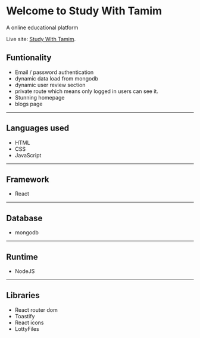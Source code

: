 # Welcome to Study With Tamim

A online educational platform

Live site: [Study With Tamim](https://study-with-tamim.web.app/).

## Funtionality
- Email / password authentication
- dynamic data load from mongodb
- dynamic user review section
- private route which means only logged in users can see it.
- Stunning homepage
- blogs page

----


## Languages used
- HTML
- CSS
- JavaScript


----------------


## Framework
- React
--------------------------------
## Database
- mongodb
---
## Runtime
- NodeJS
--------------------------------
## Libraries
- React router dom
- Toastify
- React icons
- LottyFiles